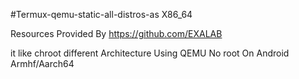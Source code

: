#Termux-qemu-static-all-distros-as X86_64

Resources Provided By
https://github.com/EXALAB

it like chroot different Architecture Using QEMU No root On Android Armhf/Aarch64
